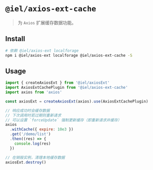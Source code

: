 # `@iel/axios-ext-cache`

> 为 `Axios` 扩展缓存数据功能。

## Install

```bash
# 依赖 @iel/axios-ext localforage
npm i @iel/axios-ext localforage @iel/axios-ext-cache -S
```

## Usage

```js
import { createAxiosExt } from '@iel/axiosExt'
import AxiosExtCachePlugin from '@iel/axios-ext-cache'
import axios from 'axios'

const axiosExt = createAxiosExt(axios).use(AxiosExtCachePlugin)

// 响应成功时会缓存数据
// 下次调用时若过期则重新请求
// 可以设置 `forceUpdate` 强制更新缓存（即重新请求并缓存）
axios
  .withCache({ expire: 10e3 })
  .get('/demo/list')
  .then((res) => {
    console.log(res)
  })

// 在销毁实例，清理本地缓存数据
axiosExt.destroy()
```
